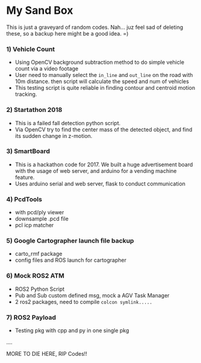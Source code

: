 # My Sand Box
This is just a graveyard of random codes. Nah... juz feel sad of deleting these, so a backup here might be a good idea. =)

### 1) Vehicle Count
- Using OpenCV background subtraction method to do simple vehicle count via a video footage
- User need to manually select the `in_line` and `out_line` on the road with 10m distance. then script will calculate the speed and num of vehicles
- This testing script is quite reliable in finding contour and centroid motion tracking.

### 2) Startathon 2018
- This is a failed fall detection python script. 
- Via OpenCV try to find the center mass of the detected object, and find its sudden change in z-motion.

### 3) SmartBoard
- This is a hackathon code for 2017. We built a huge advertisement board with the usage of web server, and arduino for a vending machine feature.
- Uses arduino serial and web server, flask to conduct communication

### 4) PcdTools
- with pcd/ply viewer
- downsample .pcd file
- pcl icp matcher

### 5) Google Cartographer launch file backup
- carto_rmf package
- config files and ROS launch for cartographer


### 6) Mock ROS2 ATM
- ROS2 Python Script 
- Pub and Sub custom defined msg, mock a AGV Task Manager
- 2 ros2 packages, need to compile `colcon symlink.....`


### 7) ROS2 Payload
- Testing pkg with cpp and py in one single pkg

....


MORE TO DIE HERE, RIP Codes!!
